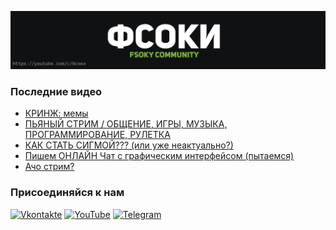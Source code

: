 [![Header](https://github.com/Fsoky/Fsoky/blob/main/assets/header-github.jpg)](https://youtube.com/c/Фсоки)

### Последние видео
<!-- YOUTUBE:START -->
- [КРИНЖ: мемы](https://www.youtube.com/watch?v=u71s43k8n5U)
- [ПЬЯНЫЙ СТРИМ / ОБЩЕНИЕ, ИГРЫ, МУЗЫКА, ПРОГРАММИРОВАНИЕ, РУЛЕТКА](https://www.youtube.com/watch?v=4GFopad-43w)
- [КАК СТАТЬ СИГМОЙ??? &lpar;или уже неактуально?&rpar;](https://www.youtube.com/watch?v=r7C229smTCg)
- [Пишем ОНЛАЙН Чат с графическим интерфейсом &lpar;пытаемся&rpar;](https://www.youtube.com/watch?v=3NYy5CpwVTc)
- [Ачо стрим?](https://www.youtube.com/watch?v=i9dHr3bBkF0)
<!-- YOUTUBE:END -->

### Присоединяйся к нам
[![Vkontakte](https://img.shields.io/badge/Vkontakte-black?style=for-the-badge&logo=VK)](https://vk.com/fsoky)
[![YouTube](https://img.shields.io/badge/YouTube-red?style=for-the-badge&logo=YouTube)](https://youtube.com/c/Фсоки)
[![Telegram](https://img.shields.io/badge/Telegram-blue?style=for-the-badge&logo=Telegram)](https://t.me/fsokycommunity)
